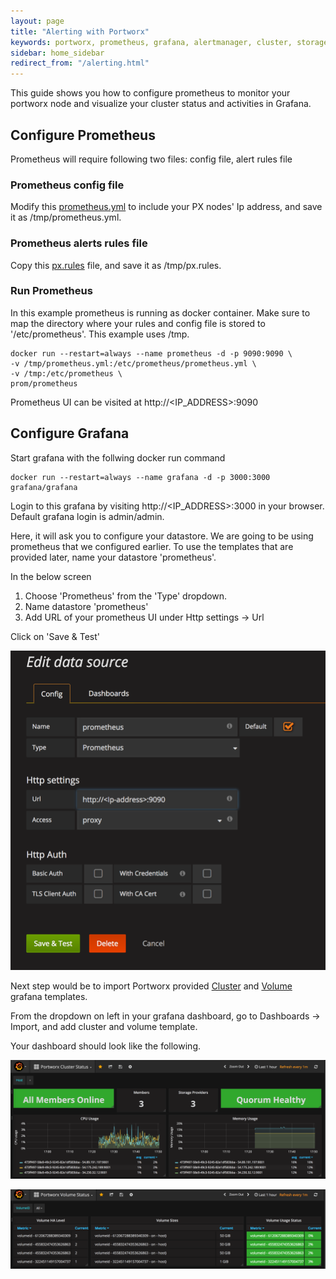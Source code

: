 ```yaml
---
layout: page
title: "Alerting with Portworx"
keywords: portworx, prometheus, grafana, alertmanager, cluster, storage
sidebar: home_sidebar
redirect_from: "/alerting.html"
---
```


This guide shows you how to configure prometheus to monitor your portworx node and visualize your cluster status and activities in Grafana.

## Configure Prometheus

Prometheus will require following two files: config file, alert rules file

### Prometheus config file

Modify this [prometheus.yml](https://gist.github.com/shailvipx/dc5094d3a853c4cdb2b54cd188f80460) to include your PX nodes' Ip address, and save it as /tmp/prometheus.yml.

### Prometheus alerts rules file

Copy this [px.rules](https://gist.github.com/shailvipx/67882f83c7d50d1dfd5bd49fc93fa3de) file, and save it as /tmp/px.rules.

### Run Prometheus

In this example prometheus is running as docker container. Make sure to map the directory where your rules and config file is stored to '/etc/prometheus'. This example uses /tmp.

```
docker run --restart=always --name prometheus -d -p 9090:9090 \
-v /tmp/prometheus.yml:/etc/prometheus/prometheus.yml \
-v /tmp:/etc/prometheus \
prom/prometheus
```

Prometheus UI can be visited at http://<IP_ADDRESS>:9090

## Configure Grafana

Start grafana with the follwing docker run command

```
docker run --restart=always --name grafana -d -p 3000:3000 grafana/grafana
```

Login to this grafana by visiting http://<IP_ADDRESS>:3000 in your browser. Default grafana login is admin/admin.

Here, it will ask you to configure your datastore. We are going to be using prometheus that we configured earlier. To use the templates that are provided later, name your datastore 'prometheus'.

In the below screen 
1) Choose 'Prometheus' from the 'Type' dropdown.
2) Name datastore 'prometheus'
3) Add URL of your prometheus UI under Http settings -> Url

Click on 'Save & Test'

![Grafana data store File](/images/grafana_datastore.png "Grafana data store File")

Next step would be to import Portworx provided [Cluster](https://gist.github.com/shailvipx/6da98daa4f5464f855482c1de6a138b2) and [Volume](https://gist.github.com/shailvipx/cccbf6a99d9bfc81a86ced1bebc7039a) grafana templates.

From the dropdown on left in your grafana dashboard, go to Dashboards -> Import, and add cluster and volume template.

Your dashboard should look like the following. 

![Grafana Cluster Status File](/images/grafana_cluster_status.png "Grafana Cluster Status File")


![Grafana Volume Status File](/images/grafana_volume_status.png "Grafana Volume Status File")



